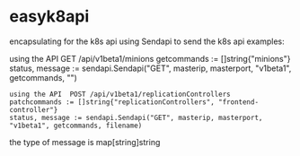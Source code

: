 # easyk8api
encapsulating for the k8s api
using Sendapi to send the k8s api
examples:


  using the API  GET /api/v1beta1/minions 
	getcommands := []string{"minions"}
	status, message := sendapi.Sendapi("GET", masterip, masterport, "v1beta1", getcommands, "")
	
	using the API  POST /api/v1beta1/replicationControllers
	patchcommands := []string{"replicationControllers", "frontend-controller"}
	status, message := sendapi.Sendapi("GET", masterip, masterport, "v1beta1", getcommands, filename)

the type of message is map[string]string
